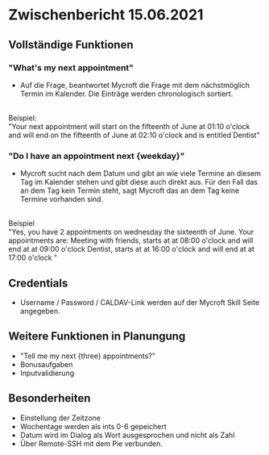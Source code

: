# Zwischenbericht 15.06.2021

## Vollständige Funktionen
 ### "What's my next appointment"
* Auf die Frage, beantwortet Mycroft die Frage mit dem nächstmöglich Termin im Kalender. Die Einträge werden chronologisch sortiert.
<br>
Beispiel:<br>
"Your next appointment will start on the fifteenth of June at 01:10 o'clock and will end on the   fifteenth of June at 02:10 o'clock and is entitled Dentist"

### "Do I have an appointment next {weekday}"
* Mycroft sucht nach dem Datum und gibt an wie viele Termine an diesem Tag im Kalender stehen und gibt diese auch direkt aus.
Für den Fall das an dem Tag kein Termin steht, sagt Mycroft das an dem Tag keine Termine vorhanden sind.
<br>
Beispiel <br>
"Yes, you have 2 appointments on wednesday the sixteenth of June. Your appointments are:
 Meeting with friends, starts at at 08:00 o'clock and will end at at 09:00 o'clock
 Dentist, starts at at 16:00 o'clock and will end at at 17:00 o'clock "

## Credentials
* Username / Password / CALDAV-Link werden auf der Mycroft Skill Seite angegeben.

## Weitere Funktionen in Planungung
 * "Tell me my next {three} appointments?"
 * Bonusaufgaben
 * Inputvalidierung

## Besonderheiten
* Einstellung der Zeitzone
* Wochentage werden als ints 0-6 gepeichert
* Datum wird im Dialog als Wort ausgesprochen und nicht als Zahl
* Über Remote-SSH mit dem Pie verbunden.